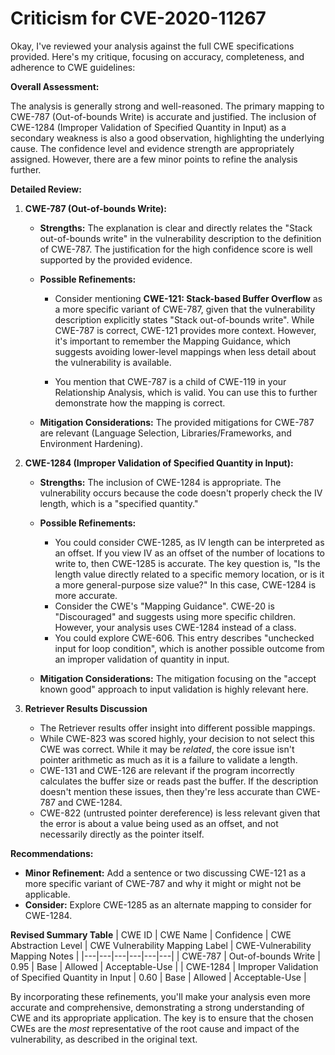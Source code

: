# Criticism for CVE-2020-11267

Okay, I've reviewed your analysis against the full CWE specifications provided. Here's my critique, focusing on accuracy, completeness, and adherence to CWE guidelines:

**Overall Assessment:**

The analysis is generally strong and well-reasoned. The primary mapping to CWE-787 (Out-of-bounds Write) is accurate and justified. The inclusion of CWE-1284 (Improper Validation of Specified Quantity in Input) as a secondary weakness is also a good observation, highlighting the underlying cause. The confidence level and evidence strength are appropriately assigned. However, there are a few minor points to refine the analysis further.

**Detailed Review:**

1.  **CWE-787 (Out-of-bounds Write):**

    *   **Strengths:** The explanation is clear and directly relates the "Stack out-of-bounds write" in the vulnerability description to the definition of CWE-787. The justification for the high confidence score is well supported by the provided evidence.
    *   **Possible Refinements:**

        *   Consider mentioning **CWE-121: Stack-based Buffer Overflow** as a more specific variant of CWE-787, given that the vulnerability description explicitly states "Stack out-of-bounds write". While CWE-787 is correct, CWE-121 provides more context. However, it's important to remember the Mapping Guidance, which suggests avoiding lower-level mappings when less detail about the vulnerability is available.

        * You mention that CWE-787 is a child of CWE-119 in your Relationship Analysis, which is valid. You can use this to further demonstrate how the mapping is correct.

    *   **Mitigation Considerations:** The provided mitigations for CWE-787 are relevant (Language Selection, Libraries/Frameworks, and Environment Hardening).

2.  **CWE-1284 (Improper Validation of Specified Quantity in Input):**

    *   **Strengths:**  The inclusion of CWE-1284 is appropriate.  The vulnerability occurs because the code doesn't properly check the IV length, which is a "specified quantity."
    *   **Possible Refinements:**

        *   You could consider CWE-1285, as IV length can be interpreted as an offset. If you view IV as an offset of the number of locations to write to, then CWE-1285 is accurate. The key question is, "Is the length value directly related to a specific memory location, or is it a more general-purpose size value?" In this case, CWE-1284 is more accurate.
        *   Consider the CWE's "Mapping Guidance".  CWE-20 is "Discouraged" and suggests using more specific children. However, your analysis uses CWE-1284 instead of a class.
        *   You could explore CWE-606. This entry describes "unchecked input for loop condition", which is another possible outcome from an improper validation of quantity in input.

    *   **Mitigation Considerations:** The mitigation focusing on the "accept known good" approach to input validation is highly relevant here.

3.  **Retriever Results Discussion**

    * The Retriever results offer insight into different possible mappings.
    * While CWE-823 was scored highly, your decision to not select this CWE was correct. While it may be *related*, the core issue isn't pointer arithmetic as much as it is a failure to validate a length.
    * CWE-131 and CWE-126 are relevant if the program incorrectly calculates the buffer size or reads past the buffer. If the description doesn't mention these issues, then they're less accurate than CWE-787 and CWE-1284.
    * CWE-822 (untrusted pointer dereference) is less relevant given that the error is about a value being used as an offset, and not necessarily directly as the pointer itself.

**Recommendations:**

*   **Minor Refinement:** Add a sentence or two discussing CWE-121 as a more specific variant of CWE-787 and why it might or might not be applicable.
*   **Consider:** Explore CWE-1285 as an alternate mapping to consider for CWE-1284.

**Revised Summary Table**
| CWE ID | CWE Name | Confidence | CWE Abstraction Level | CWE Vulnerability Mapping Label | CWE-Vulnerability Mapping Notes |
|---|---|---|---|---|---|
| CWE-787 | Out-of-bounds Write | 0.95 | Base | Allowed | Acceptable-Use |
| CWE-1284 | Improper Validation of Specified Quantity in Input | 0.60 | Base | Allowed | Acceptable-Use |

By incorporating these refinements, you'll make your analysis even more accurate and comprehensive, demonstrating a strong understanding of CWE and its appropriate application. The key is to ensure that the chosen CWEs are the *most* representative of the root cause and impact of the vulnerability, as described in the original text.